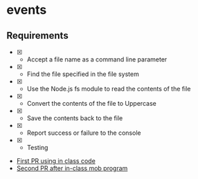 # events

## Requirements 

- [x] - Accept a file name as a command line parameter
- [x] - Find the file specified in the file system
- [x] - Use the Node.js fs module to read the contents of the file
- [x] - Convert the contents of the file to Uppercase
- [x] - Save the contents back to the file
- [x] - Report success or failure to the console
- [x] - Testing

- [First PR using in class code](https://github.com/kevindreyer-CF401JSd/events/pull/1)
- [Second PR after in-class mob program](https://github.com/kevindreyer-CF401JSd/events/pull/2)
